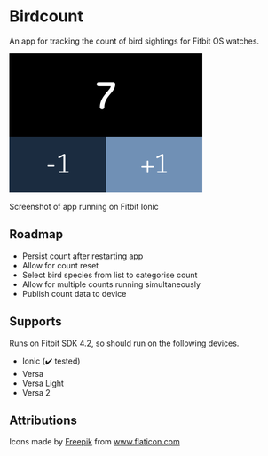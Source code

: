 # Birdcount

An app for tracking the count of bird sightings for Fitbit OS watches.

![Screenshot from Fitbit](Screenshot.png)

Screenshot of app running on Fitbit Ionic

## Roadmap

- Persist count after restarting app
- Allow for count reset
- Select bird species from list to categorise count
- Allow for multiple counts running simultaneously
- Publish count data to device 

## Supports

Runs on Fitbit SDK 4.2, so should run on the following devices.

- Ionic (:heavy_check_mark: tested)
- Versa
- Versa Light
- Versa 2

## Attributions

Icons made by <a href="https://www.flaticon.com/authors/freepik" title="Freepik">Freepik</a> from <a href="https://www.flaticon.com/" title="Flaticon">www.flaticon.com</a></div>
